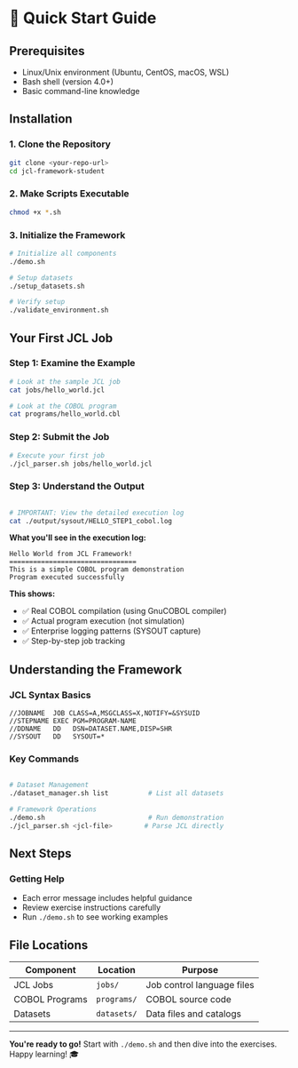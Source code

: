 # 🚀 Quick Start Guide

## Prerequisites
- Linux/Unix environment (Ubuntu, CentOS, macOS, WSL)
- Bash shell (version 4.0+)
- Basic command-line knowledge

## Installation

### 1. Clone the Repository
```bash
git clone <your-repo-url>
cd jcl-framework-student
```

### 2. Make Scripts Executable
```bash
chmod +x *.sh
```

### 3. Initialize the Framework
```bash
# Initialize all components
./demo.sh

# Setup datasets
./setup_datasets.sh 

# Verify setup
./validate_environment.sh
```

## Your First JCL Job

### Step 1: Examine the Example
```bash
# Look at the sample JCL job
cat jobs/hello_world.jcl

# Look at the COBOL program
cat programs/hello_world.cbl
```

### Step 2: Submit the Job
```bash
# Execute your first job
./jcl_parser.sh jobs/hello_world.jcl

```

### Step 3: Understand the Output
```bash

# IMPORTANT: View the detailed execution log
cat ./output/sysout/HELLO_STEP1_cobol.log
```

**What you'll see in the execution log:**
```
Hello World from JCL Framework!
================================
This is a simple COBOL program demonstration
Program executed successfully
```

**This shows:**
- ✅ Real COBOL compilation (using GnuCOBOL compiler)
- ✅ Actual program execution (not simulation)
- ✅ Enterprise logging patterns (SYSOUT capture)
- ✅ Step-by-step job tracking

## Understanding the Framework

### JCL Syntax Basics
```jcl
//JOBNAME  JOB CLASS=A,MSGCLASS=X,NOTIFY=&SYSUID
//STEPNAME EXEC PGM=PROGRAM-NAME
//DDNAME   DD   DSN=DATASET.NAME,DISP=SHR
//SYSOUT   DD   SYSOUT=*
```

### Key Commands
```bash

# Dataset Management
./dataset_manager.sh list          # List all datasets

# Framework Operations
./demo.sh                          # Run demonstration
./jcl_parser.sh <jcl-file>        # Parse JCL directly
```


## Next Steps

### Getting Help

- Each error message includes helpful guidance
- Review exercise instructions carefully
- Run `./demo.sh` to see working examples

## File Locations

| Component | Location | Purpose |
|-----------|----------|---------|
| JCL Jobs | `jobs/` | Job control language files |
| COBOL Programs | `programs/` | COBOL source code |
| Datasets | `datasets/` | Data files and catalogs |
---

**You're ready to go!** Start with `./demo.sh` and then dive into the exercises. Happy learning! 🎓